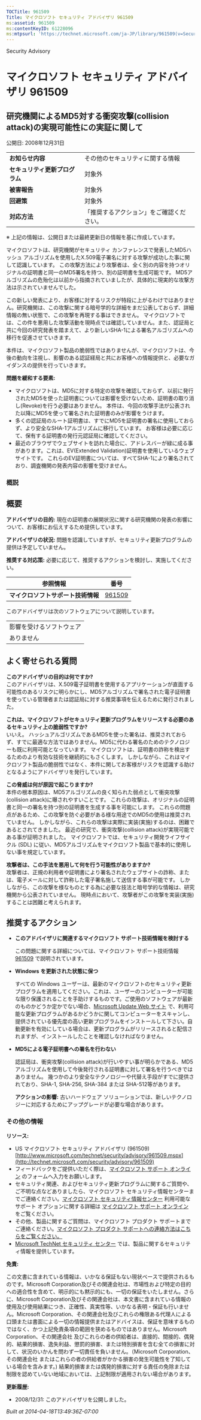 ```yaml
---
TOCTitle: 961509
Title: マイクロソフト セキュリティ アドバイザリ 961509
ms:assetid: 961509
ms:contentKeyID: 61228096
ms:mtpsurl: 'https://technet.microsoft.com/ja-JP/library/961509(v=Security.10)'
---
```


Security Advisory

マイクロソフト セキュリティ アドバイザリ 961509
===============================================

研究機関によるMD5対する衝突攻撃(collision attack)の実現可能性にの実証に関して
-----------------------------------------------------------------------------

公開日: 2008年12月31日

|                                |                                          |
|--------------------------------|------------------------------------------|
| **お知らせ内容**               | その他のセキュリティに関する情報         |
| **セキュリティ更新プログラム** | 対象外                                   |
| **被害報告**                   | 対象外                                   |
| **回避策**                     | 対象外                                   |
| **対応方法**                   | 「推奨するアクション」をご確認ください。 |

※ 上記の情報は、公開日または最終更新日の情報を基に作成しています。

マイクロソフトは、研究機関がセキュリティ カンファレンスで発表したMD5ハッシュ アルゴリズムを使用したX.509電子署名に対する攻撃が成功した事に関して認識しています。 この攻撃方法により攻撃者は、全く別の内容を持つオリジナルの証明書と同一のMD5署名を持つ、別の証明書を生成可能です。 MD5アルゴリズムの危殆化は以前から指摘されていましたが、具体的に現実的な攻撃方法は示されていませんでした。

この新しい発表により、お客様に対するリスクが特段に上がるわけではありません。研究機関は、この攻撃に関する暗号学的な詳細をまだ公表しておらず、詳細情報の無い状態で、この攻撃を再現する事はできません。 マイクロソフトでは、この件を悪用した攻撃活動を現時点では確認していません。また、認証局と共に今回の研究発表を踏まえて、より新しいSHA-1による署名アルゴリズムへの移行を促進させていきます。

本件は、マイクロソフト製品の脆弱性ではありませんが、マイクロソフトは、今後の動向を注視し、影響のある認証経局と共にお客様への情報提供と、必要なガイダンスの提供を行っていきます。

**問題を緩和する要素:**

-   マイクロソフトは、MD5に対する特定の攻撃を確認しておらず、以前に発行されたMD5を使った証明書については影響を受けないため、証明書の取り消し(Revoke)を行う必要はありません。 本件は、今回の攻撃手法が公表された以降にMD5を使って署名された証明書のみが影響をうけます。
-   多くの認証局のルート証明書は、すでにMD5を証明書の署名に使用しておらず、より安全なSHA-1アルゴリズムに移行しています。 お客様は必要に応じて、保有する証明書の発行元認証局に確認してください。
-   最近のブラウザでウェブサイトを訪れた場合に、アドレスバーが緑に成る事があります。これは、EV(Extended Validation)証明書を使用しているウェブサイトです。 これらのEV証明書については、すべてSHA-1により署名されており、調査機関の発表内容の影響を受けません。

### 概説

概要
----


**アドバイザリの目的:** 現在の証明書の展開状況に関する研究機関の発表の影響について、お客様にお伝えするため提供しています。

**アドバイザリの状況:** 問題を認識していますが、セキュリティ更新プログラムの提供は予定していません。

**推奨する対応策:** 必要に応じて、推奨するアクションを検討し、実施してください。

| 参照情報                           | 番号                                             |
|------------------------------------|--------------------------------------------------|
| **マイクロソフトサポート技術情報** | [961509](http://support.microsoft.com/kb/961509) |

このアドバイザリは次のソフトウェアについて説明しています。

|                          |
|--------------------------|
| 影響を受けるソフトウェア |
| ありません               |

よく寄せられる質問
------------------


**このアドバイザリの目的は何ですか?**  
このアドバイザリは、X.509電子証明書を使用するアプリケーションが直面する可能性のあるリスクに明らかにし、MD5アルゴリズムで署名された電子証明書を使っている管理者または認証局に対する推奨事項を伝えるために発行されました。

**これは、マイクロソフトがセキュリティ更新プログラムをリリースする必要のあるセキュリティ上の脆弱性ですか?**  
いいえ。 ハッシュアルゴリズムであるMD5を使った署名は、推奨されておらず、すでに最適な方法ではありません。MD5に代わる署名のためのテクノロジーも既に利用可能となっています。 マイクロソフトは、証明書の詐称を検出するためのより有効な技術を継続的にもさくします。 しかしながら、これはマイクロソフト製品の脆弱性ではなく、本件に関してお客様がリスクを認識する助けとなるようにアドバイザリを発行しています。

**この脅威は何が原因で起こりますか?**  
本件の根本原因は、MD5アルゴリズムの良く知られた弱点として衝突攻撃(collision attack)に曝されやすいことです。 これらの攻撃は、オリジナルの証明書と同一の署名を持つ別の証明書を生成する事を可能にします。 これらの問題点があるため、この攻撃を防ぐ必要がある様な用途でのMD5の使用は推奨されていません。 しかしながら、これらの攻撃は実際に実装(実施)するのは、困難であるとされてきました。 最近の研究で、衝突攻撃(collision attack)が実現可能である事が証明されました。 マイクロソフトでは、セキュリティ開発ライフサイクル (SDL) に従い、MD5アルゴリズムをマイクロソフト製品で基本的に使用しない事を規定しています。

**攻撃者は、この手法を悪用して何を行う可能性がありますか?**  
攻撃者は、正規の利用者や証明書により署名されたウェブサイトの詐称、または、電子メールに対して詐称した電子署名施して送信する事が可能です。 しかしながら、この攻撃を様なものとする為に必要な技法と暗号学的な情報は、研究機関から公表されていません。 現時点において、攻撃者がこの攻撃を実装(実施)することは困難と考えられます。

推奨するアクション
------------------


-   **このアドバイザリに関連するマイクロソフト サポート技術情報を検討する**

    この問題に関する詳細については、マイクロソフト サポート技術情報 [961509](http://support.microsoft.com/kb/961509) で説明されています。

-   **Windows** **を更新された状態に保つ**

    すべての Windows ユーザーは、最新のマイクロソフトのセキュリティ更新プログラムを適用してください。これは、ユーザーのコンピューターが可能な限り保護されることを手助けするものです。ご使用のソフトウェアが最新のものかどうか定かでない場合、[Microsoft Update Web サイト](http://update.microsoft.com/microsoftupdate/) で、利用可能な更新プログラムがあるかどうかに関してコンピューターをスキャンし、提供されている優先度の高い更新プログラムをインストールして下さい。自動更新を有効にしている場合は、更新プログラムがリリースされると配信されますが、インストールしたことを確認しなければなりません。

-   **MD5による電子証明書への署名を行わない**

    認証局は、衝突攻撃(collision attack)が行いやすい事が明らかである、MD5アルゴリズムを使用して今後発行される証明書に対して署名を行うべきではありません。 幾つかのより安全なテクノロジーや代替え手段がすでに提供されており、SHA-1, SHA-256, SHA-384 または SHA-512等があります。

    **アクションの影響:** 古いハードウェア ソリューションでは、新しいテクノロジーに対応するためにアップグレードが必要な場合があります。

### その他の情報

**リソース:**

-   US マイクロソフト セキュリティ アドバイザリ (961509)
    [http://www.microsoft.com/technet/security/advisory/961509.mspx](http://technet.microsoft.com/security/advisory/961509)
-   フィードバックをご提供いただく際は、[マイクロソフト サポート オンライン](https://support.microsoft.com/common/survey.aspx?scid=sw;en;1257&showpage=1&ws=technet&sd=tech) のフォームへ入力をお願いします。
-   セキュリティ関連、およびセキュリティ更新プログラムに関するご質問や、ご不明な点などありましたら、マイクロソフト セキュリティ情報センターまでご連絡ください。[マイクロソフト セキュリティ情報センター](http://www.microsoft.com/japan/security/sicinfo.mspx) 利用可能なサポート オプションに関する詳細は [マイクロソフト サポート オンライン](http://support.microsoft.com/) をご覧ください。
-   その他、製品に関するご質問は、マイクロソフト プロダクト サポートまでご連絡ください。[マイクロソフト プロダクト サポートへの連絡方法はこちらをご覧ください。](http://support.microsoft.com/select/?target=assistance)
-   [Microsoft TechNet セキュリティ センター](http://technet.microsoft.com/ja-jp/security/default.aspx) では、製品に関するセキュリティ情報を提供しています。

**免責:**

この文書に含まれている情報は、いかなる保証もない現状ベースで提供されるものです。Microsoft Corporation及びその関連会社は、市場性および特定の目的への適合性を含めて、明示的にも黙示的にも、一切の保証をいたしません。さらに、Microsoft Corporation及びその関連会社は、本文書に含まれている情報の使用及び使用結果につき、正確性、真実性等、いかなる表明・保証も行いません。Microsoft Corporation、その関連会社及びこれらの権限ある代理人による口頭または書面による一切の情報提供またはアドバイスは、保証を意味するものではなく、かつ上記免責条項の範囲を狭めるものではありません。Microsoft Corporation、その関連会社 及びこれらの者の供給者は、直接的、間接的、偶発的、結果的損害、逸失利益、懲罰的損害、または特別損害を含む全ての損害に対して、状況のいかんを問わず一切責任を負いません。（Microsoft Corporation、その関連会社 またはこれらの者の供給者がかかる損害の発生可能性を了知している場合を含みます。) 結果的損害または偶発的損害に対する責任の免除または制限を認めていない地域においては、上記制限が適用されない場合があります。

**更新履歴:**

-   2008/12/31: このアドバイザリを公開しました。

*Built at 2014-04-18T13:49:36Z-07:00*

